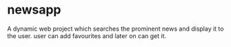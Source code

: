 # newsapp
A dynamic web project which searches the prominent news and display it to the user. user can add favourites and later on can get it.
